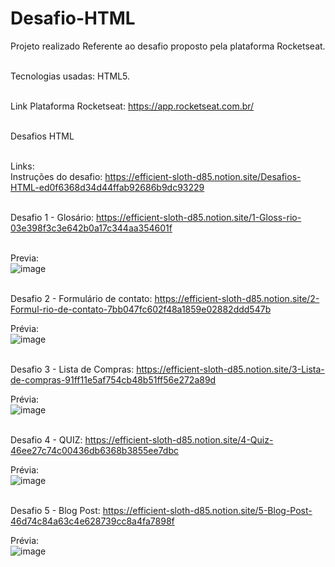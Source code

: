 # Desafio-HTML
Projeto realizado Referente ao desafio proposto pela plataforma Rocketseat.<br><br>

Tecnologias usadas: HTML5.<br><br>

Link Plataforma Rocketseat: https://app.rocketseat.com.br/<br><br>

Desafios HTML<br><br>

Links:<br>
Instruções do desafio: https://efficient-sloth-d85.notion.site/Desafios-HTML-ed0f6368d34d44ffab92686b9dc93229<br><br>

Desafio 1 - Glosário: https://efficient-sloth-d85.notion.site/1-Gloss-rio-03e398f3c3e642b0a17c344aa354601f<br><br>

Previa:<br>
![image](https://user-images.githubusercontent.com/95112994/189936468-9f161763-be2a-42f9-b8dc-20594f09879b.png)
<br><br>

Desafio 2 - Formulário de contato: https://efficient-sloth-d85.notion.site/2-Formul-rio-de-contato-7bb047fc602f48a1859e02882ddd547b <br>

Prévia:<br>
![image](https://user-images.githubusercontent.com/95112994/189936874-3a232140-04af-455a-9e43-35c7e34c8a20.png)
<br><br>

Desafio 3 - Lista de Compras: https://efficient-sloth-d85.notion.site/3-Lista-de-compras-91ff11e5af754cb48b51ff56e272a89d <br>

Prévia:<br>
![image](https://user-images.githubusercontent.com/95112994/189937421-5a1be174-a642-49fe-bf74-80d6c2dfc557.png)
<br><br>

Desafio 4 - QUIZ: https://efficient-sloth-d85.notion.site/4-Quiz-46ee27c74c00436db6368b3855ee7dbc <br>

Prévia: <br>
![image](https://user-images.githubusercontent.com/95112994/189937678-28b48817-e9ea-409f-a9ec-64ec1396184d.png)
<br><br>

Desafio 5 - Blog Post: https://efficient-sloth-d85.notion.site/5-Blog-Post-46d74c84a63c4e628739cc8a4fa7898f <br>

Prévia: <br>
![image](https://user-images.githubusercontent.com/95112994/189937853-8e6a146d-b5e2-4918-9ea8-93e7f55a19a0.png)



